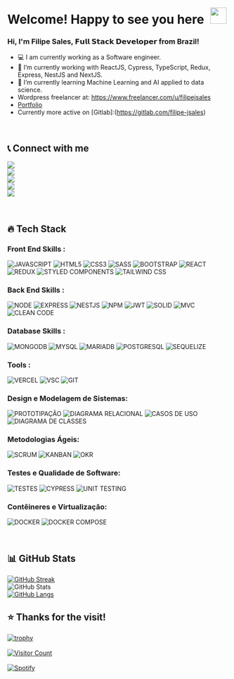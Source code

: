 <!-- ### Hi there 👋 -->

# Welcome! Happy to see you here&ensp;<img src="./wave.gif" width="37px" height="37px" />

### Hi, I'm Filipe Sales, 𝗙𝘂𝗹𝗹 𝗦𝘁𝗮𝗰𝗸 𝗗𝗲𝘃𝗲𝗹𝗼𝗽𝗲𝗿 from Brazil!
- 💻 I am currently working as a Software engineer.
- 🔭 I’m currently working with ReactJS, Cypress, TypeScript, Redux, Express, NestJS and NextJS.
- 🌱 I’m currently learning Machine Learning and AI applied to data science.
- Wordpress freelancer at: https://www.freelancer.com/u/filipejsales
- [Portfolio](https://eduardojsales.wordpress.com/)
- Currently more active on [Gitlab]:(https://gitlab.com/filipe-jsales)
<br />

## 📞 Connect with me

[<img src="https://img.shields.io/badge/LinkedIn-0077B5?style=for-the-badge&logo=linkedin&logoColor=white" />](https://www.linkedin.com/in/filipe-sales/)  
[<img src="https://img.shields.io/badge/Gmail-D14836?style=for-the-badge&logo=gmail&logoColor=white" />](mailto:eduardojs999@gmail.com)  
[<img src="https://img.shields.io/badge/GitHub-100000?style=for-the-badge&logo=github&logoColor=white" />](https://github.com/filipe-jsales)  
[<img src="https://img.shields.io/badge/GitLab-FC6D26?style=for-the-badge&logo=gitlab&logoColor=white" />](https://gitlab.com/filipe-jsales)  
[<img src="https://img.shields.io/badge/LeetCode-FFA116?style=for-the-badge&logo=leetcode&logoColor=white" />](https://leetcode.com/u/filipe-jsales/)

<br />

## 🔥 Tech Stack

### Front End Skills :

![JAVASCRIPT](https://img.shields.io/badge/JavaScript-323330?style=for-the-badge&logo=javascript&logoColor=F7DF1E)
![HTML5](https://img.shields.io/badge/HTML5-E34F26?style=for-the-badge&logo=html5&logoColor=white)
![CSS3](https://img.shields.io/badge/CSS3-1572B6?style=for-the-badge&logo=css3&logoColor=white)
![SASS](https://img.shields.io/badge/Sass-CC6699?style=for-the-badge&logo=sass&logoColor=white)
![BOOTSTRAP](https://img.shields.io/badge/Bootstrap-563D7C?style=for-the-badge&logo=bootstrap&logoColor=white)
![REACT](https://img.shields.io/badge/React-20232A?style=for-the-badge&logo=react&logoColor=61DAFB)
![REDUX](https://img.shields.io/badge/Redux-764ABC?style=for-the-badge&logo=redux&logoColor=white)
![STYLED COMPONENTS](https://img.shields.io/badge/Styled--Components-DB7093?style=for-the-badge&logo=styled-components&logoColor=white)
![TAILWIND CSS](https://img.shields.io/badge/Tailwind_CSS-38B2AC?style=for-the-badge&logo=tailwind-css&logoColor=white)


### Back End Skills :

![NODE](https://img.shields.io/badge/Node.js-43853D?style=for-the-badge&logo=node.js&logoColor=white)
![EXPRESS](https://img.shields.io/badge/Express.js-404D59?style=for-the-badge)
![NESTJS](https://img.shields.io/badge/NestJS-E0234E?style=for-the-badge&logo=nestjs&logoColor=white)
![NPM](https://img.shields.io/badge/NPM-%23000000.svg?style=for-the-badge&logo=npm&logoColor=white)
![JWT](https://img.shields.io/badge/json%20web%20tokens-323330?style=for-the-badge&logo=json-web-tokens&logoColor=pink)
![SOLID](https://img.shields.io/badge/SOLID-00a4cc?style=for-the-badge&logo=solid&logoColor=white)
![MVC](https://img.shields.io/badge/MVC-239120?style=for-the-badge)
![CLEAN CODE](https://img.shields.io/badge/Clean_Code-3A3A3A?style=for-the-badge&logo=clean-code&logoColor=white)

### Database Skills :

![MONGODB](https://img.shields.io/badge/MongoDB-4EA94B?style=for-the-badge&logo=mongodb&logoColor=white)
![MYSQL](https://img.shields.io/badge/MySQL-4479A1?style=for-the-badge&logo=mysql&logoColor=white)
![MARIADB](https://img.shields.io/badge/MariaDB-003545?style=for-the-badge&logo=mariadb&logoColor=white)
![POSTGRESQL](https://img.shields.io/badge/PostgreSQL-336791?style=for-the-badge&logo=postgresql&logoColor=white)
![SEQUELIZE](https://img.shields.io/badge/Sequelize-52B0E7?style=for-the-badge&logo=sequelize&logoColor=white)

### Tools :
![VERCEL](https://img.shields.io/badge/Vercel-000000?style=for-the-badge&logo=vercel&logoColor=white)
![VSC](https://img.shields.io/badge/Visual_Studio_Code-0078D4?style=for-the-badge&logo=visual%20studio%20code&logoColor=white)
![GIT](https://img.shields.io/badge/GIT-E44C30?style=for-the-badge&logo=git&logoColor=white)

### Design e Modelagem de Sistemas:

![PROTOTIPAÇÃO](https://img.shields.io/badge/Prototipação-008080?style=for-the-badge)
![DIAGRAMA RELACIONAL](https://img.shields.io/badge/Diagrama%20Relacional-FF4500?style=for-the-badge)
![CASOS DE USO](https://img.shields.io/badge/Casos%20de%20Uso-9400D3?style=for-the-badge)
![DIAGRAMA DE CLASSES](https://img.shields.io/badge/Diagrama%20de%20Classes-4682B4?style=for-the-badge)

### Metodologias Ágeis:

![SCRUM](https://img.shields.io/badge/Scrum-6DB33F?style=for-the-badge&logo=scrum&logoColor=white)
![KANBAN](https://img.shields.io/badge/Kanban-008080?style=for-the-badge)
![OKR](https://img.shields.io/badge/OKR-FF6347?style=for-the-badge)

### Testes e Qualidade de Software:

![TESTES](https://img.shields.io/badge/Testes-6C63FF?style=for-the-badge)
![CYPRESS](https://img.shields.io/badge/Cypress-17202C?style=for-the-badge&logo=cypress&logoColor=white)
![UNIT TESTING](https://img.shields.io/badge/Testes%20Unit%C3%A1rios-9A9A9A?style=for-the-badge)

### Contêineres e Virtualização:

![DOCKER](https://img.shields.io/badge/Docker-2496ED?style=for-the-badge&logo=docker&logoColor=white)
![DOCKER COMPOSE](https://img.shields.io/badge/Docker%20Compose-2449ED?style=for-the-badge&logo=docker&logoColor=white)

<br />

## 📊 GitHub Stats

<p align="left">

[![GitHub Streak](https://github-readme-streak-stats.herokuapp.com?user=filipe-jsales&theme=radical&hide_border=true&date_format=M%20j%5B%2C%20Y%5D)](https://git.io/streak-stats)
<br />
![GitHub Stats](https://github-readme-stats.vercel.app/api?username=filipe-jsales&theme=radical&show_icons=true&hide_border=true)
<br />
[![GitHub Langs](https://github-readme-stats.vercel.app/api/top-langs/?username=filipe-jsales&theme=radical&hide_border=true&layout=compact)](https://github.com/filipe-jsales/github-readme-stats)

</p>

## ⭐ Thanks for the visit!

[![trophy](https://github-profile-trophy.vercel.app/?username=filipe-jsales&theme=radical)](https://github.com/filipe-jsales)
<br />
<br />
[![Visitor Count](https://visitcount.itsvg.in/api?id=filipe-jsales&icon=0&color=0)](https://visitcount.itsvg.in)
<br />
<br />
  [![Spotify](https://novatorem.vercel.app/api/spotify)](https://open.spotify.com/user/eduardojs999)





